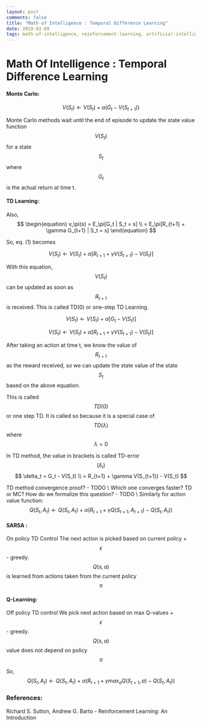 ```yaml
---
layout: post
comments: false
title: "Math of Intelligence : Temporal Difference Learning"
date: 2019-03-09
tags: math-of-intelligence, reinforcement-learning, artificial-intelligence
---
```


# Math Of Intelligence : Temporal Difference Learning

#### Monte Carlo:

$$
\begin{equation}
V(S_{t}) \leftarrow V(S_{t}) + \alpha (G_t - V(S_{t+1}))
\end{equation}
$$


Monte Carlo methods wait until the end of episode to update the state value function $$V(S_t)$$ for a state $$S_t$$ where $$G_t$$ is the actual return at time t.

#### TD Learning:
Also, 
$$
\begin{equation}
v_\pi(s) = E_\pi[G_t | S_t = s] \\
               = E_\pi[R_{t+1} + \gamma G_{t+1} | S_t = s]
\end{equation}
$$

So, eq. (1) becomes 

$$
\begin{equation}
V(S_t) \leftarrow V(S_t) + \alpha[R_{t+1} + \gamma V(S_{t+1})-V(S_t)]
\end{equation}
$$ 

With this equation, $$V(S_t)$$ can be updated as soon as $$R_{t+1}$$ is received. This is called TD(0) or one-step TD Learning.



$$
\begin{equation}
V(S_t) \leftarrow V(S_t) + \alpha[G_t - V(S_t)]
\end{equation}
$$

$$
\begin{equation}
V(S_t) \leftarrow V(S_t) + \alpha[R_{t+1} + \gamma V(S_{t+1})-V(S_t)]
\end{equation}
$$

After taking an action at time t, we know the value of $$ R_{t+1} $$ as the reward received, so we can update the state value of the state $$ S_t $$ based on the above equation.

This is called $$ TD(0) $$ or one step TD. It is called so because it is a special case of $$ TD(\lambda) $$ where $$ \lambda=0 $$

In TD method, the value in brackets is called TD-error $$(\delta_{t})$$
$$
\delta_t = G_t - V(S_t)  \\
         = R_{t+1} + \gamma V(S_{t+1}) - V(S_t)
$$

TD method convergence proof? - TODO \\
Which one converges faster? TD or MC? How do we formalize this question? - TODO \\
Similarly for action value function:
$$
Q(S_t, A_t) \leftarrow Q(S_t, A_t) + \alpha(R_{t+1} + \gamma Q(S_{t+1}, A_{t+1}) - Q(S_t, A_t))
$$

#### SARSA : 
On policy TD Control
The next action is picked based on current policy + $$\epsilon$$ - greedy.
$$Q(s,a)$$ is learned from actions taken from the current policy $$\pi$$

#### Q-Learning: 
Off policy TD control
We pick next action based on max Q-values + $$\epsilon$$ - greedy.
$$Q(s,a)$$ value does not depend on policy $$\pi$$

So,
$$
Q(S_t, A_t) \leftarrow Q(S_t, A_t) + \alpha(R_{t+1} + \gamma max_a Q(S_{t+1},a) - Q(S_t, A_t))
$$

### References:
Richard S. Sutton, Andrew G. Barto  - Reinforcement Learning: An Introduction 
